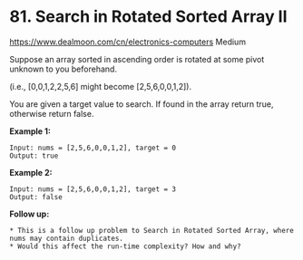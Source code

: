 # 81. Search in Rotated Sorted Array II
<https://www.dealmoon.com/cn/electronics-computers>
Medium

Suppose an array sorted in ascending order is rotated at some pivot unknown to you beforehand.

(i.e., [0,0,1,2,2,5,6] might become [2,5,6,0,0,1,2]).

You are given a target value to search. If found in the array return true, otherwise return false.

**Example 1:**

    Input: nums = [2,5,6,0,0,1,2], target = 0
    Output: true

**Example 2:**

    Input: nums = [2,5,6,0,0,1,2], target = 3
    Output: false

**Follow up:**

    * This is a follow up problem to Search in Rotated Sorted Array, where nums may contain duplicates.
    * Would this affect the run-time complexity? How and why?